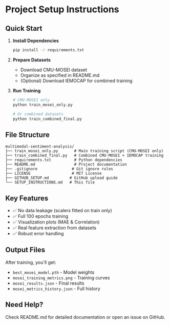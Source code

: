 # Project Setup Instructions

## Quick Start

1. **Install Dependencies**
   ```bash
   pip install -r requirements.txt
   ```

2. **Prepare Datasets**
   - Download CMU-MOSEI dataset
   - Organize as specified in README.md
   - (Optional) Download IEMOCAP for combined training

3. **Run Training**
   ```bash
   # CMU-MOSEI only
   python train_mosei_only.py
   
   # Or combined datasets
   python train_combined_final.py
   ```

## File Structure

```
multimodal-sentiment-analysis/
├── train_mosei_only.py       # Main training script (CMU-MOSEI only)
├── train_combined_final.py   # Combined CMU-MOSEI + IEMOCAP training
├── requirements.txt          # Python dependencies
├── README.md                 # Project documentation
├── .gitignore               # Git ignore rules
├── LICENSE                  # MIT License
├── GITHUB_SETUP.md         # GitHub upload guide
└── SETUP_INSTRUCTIONS.md   # This file
```

## Key Features

- ✅ No data leakage (scalers fitted on train only)
- ✅ Full 100 epochs training
- ✅ Visualization plots (MAE & Correlation)
- ✅ Real feature extraction from datasets
- ✅ Robust error handling

## Output Files

After training, you'll get:
- `best_mosei_model.pth` - Model weights
- `mosei_training_metrics.png` - Training curves
- `mosei_results.json` - Final results
- `mosei_metrics_history.json` - Full history

## Need Help?

Check README.md for detailed documentation or open an issue on GitHub.

